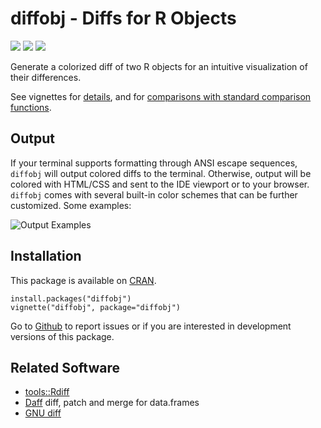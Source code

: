 # diffobj - Diffs for R Objects

[![](https://travis-ci.org/brodieG/diffobj.svg?branch=master)](https://travis-ci.org/brodieG/diffobj)
[![](https://codecov.io/github/brodieG/diffobj/coverage.svg?branch=master)](https://codecov.io/github/brodieG/diffobj?branch=master)
[![](http://www.r-pkg.org/badges/version/diffobj)](https://cran.r-project.org/package=diffobj)

Generate a colorized diff of two R objects for an intuitive visualization of their differences.

See vignettes for [details](http://htmlpreview.github.io/?https://raw.githubusercontent.com/brodieG/diffobj/master/inst/doc/diffobj.html), and for [comparisons with standard comparison functions](http://htmlpreview.github.io/?https://raw.githubusercontent.com/brodieG/diffobj/master/inst/doc/metacomp.html).

## Output

If your terminal supports formatting through ANSI escape sequences, `diffobj` will output colored diffs to the terminal.  Otherwise, output will be colored with HTML/CSS and sent to the IDE viewport or to your browser.  `diffobj` comes with several built-in color schemes that can be further customized.  Some examples:

![Output Examples](https://raw.githubusercontent.com/brodieG/diffobj/master/cliandrstudio.png)

## Installation

This package is available on [CRAN](https://cran.r-project.org/package=diffobj).

```
install.packages("diffobj")
vignette("diffobj", package="diffobj")
```

Go to [Github](https://github.com/brodieG/diffobj) to report issues or if you
are interested in development versions of this package.

## Related Software

* [tools::Rdiff](https://stat.ethz.ch/R-manual/R-devel/library/tools/html/Rdiff.html)
* [Daff](https://cran.r-project.org/package=daff) diff, patch and merge for data.frames
* [GNU diff](https://www.gnu.org/software/diffutils)


